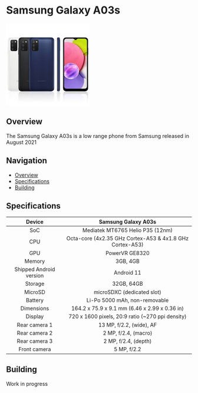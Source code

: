 # Samsung Galaxy A03s

![productimage](a03s.jpeg)

## Overview
The Samsung Galaxy A03s is a low range phone from Samsung released in August 2021

## Navigation
- [Overview](#overview)
- [Specifications](#specifications)
- [Building](#building)

## Specifications
Device | Samsung Galaxy A03s
:-------------: |:-------------:
SoC | Mediatek MT6765 Helio P35 (12nm)
CPU | Octa-core (4x2.35 GHz Cortex-A53 & 4x1.8 GHz Cortex-A53)
GPU | PowerVR GE8320
Memory | 3GB, 4GB
Shipped Android version | Android 11
Storage | 32GB, 64GB
MicroSD | microSDXC (dedicated slot)
Battery | Li-Po 5000 mAh, non-removable
Dimensions | 164.2 x 75.9 x 9.1 mm (6.46 x 2.99 x 0.36 in)
Display | 720 x 1600 pixels, 20:9 ratio (~270 ppi density)
Rear camera 1 | 13 MP, f/2.2, (wide), AF
Rear camera 2 | 2 MP, f/2.4, (macro)
Rear camera 3 | 2 MP, f/2.4, (depth)
Front camera | 5 MP, f/2.2

## Building
Work in progress

